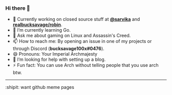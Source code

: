 ### Hi there 👋

<!--
**realbucksavage/realbucksavage** is a ✨ _special_ ✨ repository because its `README.md` (this file) appears on your GitHub profile. -->

- 🔭 Currently working on closed source stuff at **[@sarvika](https://sarvika.com)** and **[realbucksavage/robin](https://github.com/realbucksavage/robin)**.
- 🌱 I’m currently learning Go.
- 💬 Ask me about gaming on Linux and Assassin's Creed.
- 📫 How to reach me: By opening an issue in one of my projects or through Discord (**bucksavage100x#0476**).
- 😄 Pronouns: Your Imperial Archmajesty
- 🤔 I’m looking for help with setting up a blog.
- ⚡ Fun fact: You can use Arch without telling people that you use arch btw.
<!-- - 👯 I’m looking to collaborate on Go and
 -->

---

:shipit: want github meme pages
